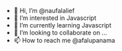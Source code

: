 - 👋 Hi, I’m @naufalalief
- 👀 I’m interested in Javascript
- 🌱 I’m currently learning Javascript
- 💞️ I’m looking to collaborate on ...
- 📫 How to reach me @afalupanama

<!---
naufalalief/naufalalief is a ✨ special ✨ repository because its `README.md` (this file) appears on your GitHub profile.
You can click the Preview link to take a look at your changes.
--->
